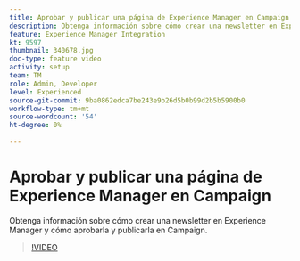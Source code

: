 ```yaml
---
title: Aprobar y publicar una página de Experience Manager en Campaign
description: Obtenga información sobre cómo crear una newsletter en Experience Manager y cómo aprobarla y publicarla en Campaign.
feature: Experience Manager Integration
kt: 9597
thumbnail: 340678.jpg
doc-type: feature video
activity: setup
team: TM
role: Admin, Developer
level: Experienced
source-git-commit: 9ba0862edca7be243e9b26d5b0b99d2b5b5900b0
workflow-type: tm+mt
source-wordcount: '54'
ht-degree: 0%

---
```


# Aprobar y publicar una página de Experience Manager en Campaign

Obtenga información sobre cómo crear una newsletter en Experience Manager y cómo aprobarla y publicarla en Campaign.

>[!VIDEO](https://video.tv.adobe.com/v/340678?quality=12)
